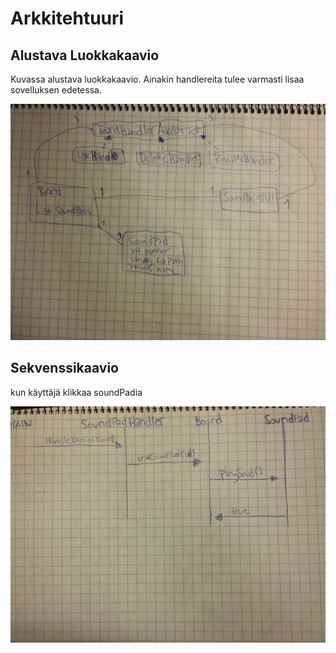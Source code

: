 # Arkkitehtuuri

## Alustava Luokkakaavio

Kuvassa alustava luokkakaavio. Ainakin handlereita tulee varmasti lisaa sovelluksen edetessa.

<img src="https://github.com/synesteesia/ot-harjoitustyo/blob/master/dokumentointi/Kuvat/UML.jpg" width="750">

## Sekvenssikaavio

kun käyttäjä klikkaa soundPadia

<img src="https://github.com/synesteesia/ot-harjoitustyo/blob/master/dokumentointi/Kuvat/sekvenssiClickPad.jpg" width="750">
